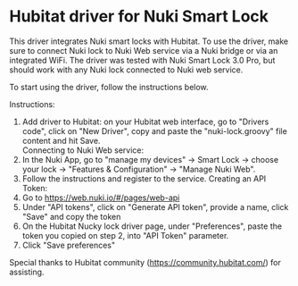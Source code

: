 # Hubitat driver for Nuki Smart Lock

This driver integrates Nuki smart locks with Hubitat.
To use the driver, make sure to connect Nuki lock to Nuki Web service via a Nuki bridge or via an integrated WiFi.
The driver was tested with Nuki Smart Lock 3.0 Pro, but should work with any Nuki lock connected to Nuki web service.

To start using the driver, follow the instructions below.

 Instructions:
  1. Add driver to Hubitat: on your Hubitat web interface, go to "Drivers code", click on "New Driver", copy and paste the "nuki-lock.groovy" file content and hit Save.  
  Connecting to Nuki Web service:
  2. In the Nuki App, go to "manage my devices" -> Smart Lock -> choose your lock -> "Features & Configuration" -> "Manage Nuki Web". 
  3. Follow the instructions and register to the service.
  Creating an API Token:
  5. Go to https://web.nuki.io/#/pages/web-api
  6. Under "API tokens", click on "Generate API token", provide a name, click "Save" and copy the token
  7. On the Hubitat Nucky lock driver page, under "Preferences", paste the token you copied on step 2, into "API Token" parameter.
  8. Click "Save preferences"

Special thanks to Hubitat community (https://community.hubitat.com/) for assisting.

